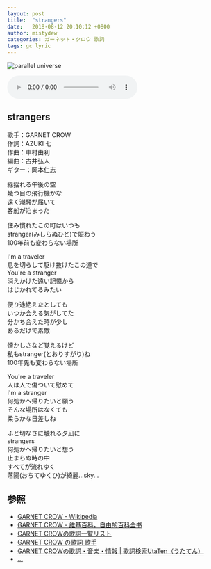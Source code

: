 ```yaml
---
layout: post
title:  "strangers"
date:   2018-08-12 20:10:12 +0800
author: mistydew
categories: ガーネット・クロウ 歌詞
tags: gc lyric
---
```

![parallel universe](https://raw.githubusercontent.com/mistydew/gc2/master/cover/album/Album_08th_parallel_universe.jpg)

<audio controls>
  <source src="" type="audio/mpeg">
您的浏览器不支持 audio 元素。
</audio>

## strangers

歌手：GARNET CROW<br>
作詞：AZUKI 七<br>
作曲：中村由利<br>
編曲：古井弘人<br>
ギター：岡本仁志

緑揺れる午後の空<br>
幾つ目の飛行機かな<br>
遠く潮騒が届いて<br>
客船が泊まった

住み慣れたこの町はいつも<br>
stranger(みしらぬひと)で賑わう<br>
100年前も変わらない場所

I'm a traveler<br>
息を切らして駆け抜けたこの道で<br>
You're a stranger<br>
消えかけた遠い記憶から<br>
はじかれてるみたい

便り途絶えたとしても<br>
いつか会える気がしてた<br>
分かち合えた時が少し<br>
あるだけで素敵

懐かしさなど覚えるけど<br>
私もstranger(とおりすがり)ね<br>
100年先も変わらない場所

You're a traveler<br>
人は人で傷ついて慰めて<br>
I'm a stranger<br>
何処かへ帰りたいと願う<br>
そんな場所はなくても<br>
柔らかな日差しね

ふと切なさに触れる夕凪に<br>
strangers<br>
何処かへ帰りたいと想う<br>
止まらぬ時の中<br>
すべてが流れゆく<br>
落陽(おちてゆくひ)が綺麗...sky...

## 参照
* [GARNET CROW - Wikipedia](https://ja.wikipedia.org/wiki/GARNET_CROW)
* [GARNET CROW - 维基百科，自由的百科全书](https://zh.wikipedia.org/wiki/GARNET_CROW)
* [GARNET CROWの歌詞一覧リスト](https://www.uta-net.com/artist/344)
* [GARNET CROW の歌詞 歌手](http://www.kasi-time.com/subcat-uta-167-1.html)
* [GARNET CROWの歌詞・音楽・情報 \| 歌詞検索UtaTen（うたてん）](https://utaten.com/artist/GARNET+CROW)
* [...](https://github.com/mistydew/gc)
